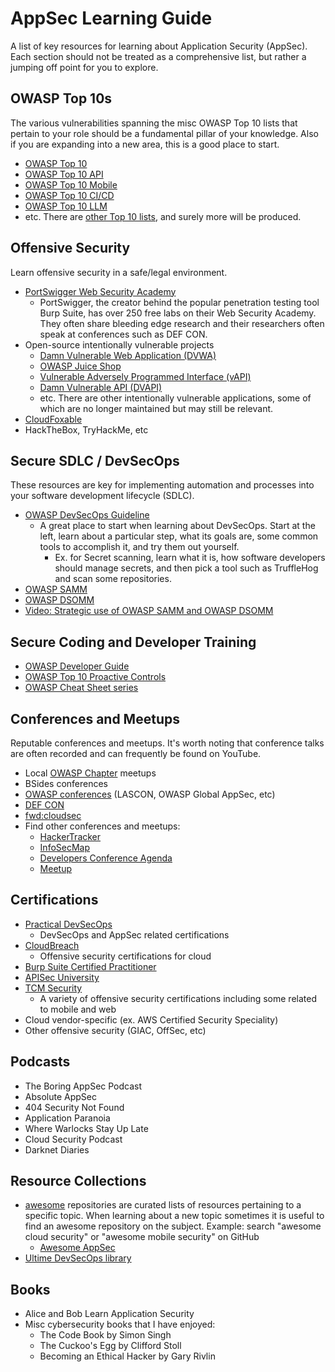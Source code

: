 # AppSec Learning Guide

A list of key resources for learning about Application Security (AppSec). Each section should not be treated as a comprehensive list, but rather a jumping off point for you to explore.

## OWASP Top 10s

The various vulnerabilities spanning the misc OWASP Top 10 lists that pertain to your role should be a fundamental pillar of your knowledge. Also if you are expanding into a new area, this is a good place to start.

- [OWASP Top 10](https://owasp.org/www-project-top-ten/)
- [OWASP Top 10 API](https://owasp.org/www-project-api-security/)
- [OWASP Top 10 Mobile](https://owasp.org/www-project-mobile-top-10/)
- [OWASP Top 10 CI/CD](https://owasp.org/www-project-top-10-ci-cd-security-risks/)
- [OWASP Top 10 LLM](https://owasp.org/www-project-top-10-for-large-language-model-applications/)
- etc. There are [other Top 10 lists](https://owasp.org/search/?searchString=top+10), and surely more will be produced.

## Offensive Security

Learn offensive security in a safe/legal environment.

- [PortSwigger Web Security Academy](https://portswigger.net/web-security)
	- PortSwigger, the creator behind the popular penetration testing tool Burp Suite, has over 250 free labs on their Web Security Academy. They often share bleeding edge research and their researchers often speak at conferences such as DEF CON.
- Open-source intentionally vulnerable projects
	- [Damn Vulnerable Web Application (DVWA)](https://github.com/digininja/DVWA)
	- [OWASP Juice Shop](https://github.com/juice-shop/juice-shop)
	- [Vulnerable Adversely Programmed Interface (vAPI)](https://github.com/roottusk/vapi)
	- [Damn Vulnerable API (DVAPI)](https://github.com/payatu/DVAPI)
	- etc. There are other intentionally vulnerable applications, some of which are no longer maintained but may still be relevant.
- [CloudFoxable](https://cloudfoxable.bishopfox.com/)
- HackTheBox, TryHackMe, etc

## Secure SDLC / DevSecOps

These resources are key for implementing automation and processes into your software development lifecycle (SDLC).

- [OWASP DevSecOps Guideline](https://owasp.org/www-project-devsecops-guideline/)
	- A great place to start when learning about DevSecOps. Start at the left, learn about a particular step, what its goals are, some common tools to accomplish it, and try them out yourself.
		- Ex. for Secret scanning, learn what it is, how software developers should manage secrets, and then pick a tool such as TruffleHog and scan some repositories.
- [OWASP SAMM](https://owaspsamm.org/model/)
- [OWASP DSOMM](https://dsomm.owasp.org/)
- [Video: Strategic use of OWASP SAMM and OWASP DSOMM](https://www.youtube.com/watch?v=MIzENOyylZI)

##  Secure Coding and Developer Training

- [OWASP Developer Guide](https://devguide.owasp.org/)
- [OWASP Top 10 Proactive Controls](https://top10proactive.owasp.org/)
- [OWASP Cheat Sheet series](https://cheatsheetseries.owasp.org/)

## Conferences and Meetups

Reputable conferences and meetups. It's worth noting that conference talks are often recorded and can frequently be found on YouTube.

- Local [OWASP Chapter](https://owasp.org/chapters/) meetups
- BSides conferences
- [OWASP conferences](https://owasp.org/events/) (LASCON, OWASP Global AppSec, etc)
- [DEF CON](https://defcon.org/)
- [fwd:cloudsec](https://fwdcloudsec.org/)
- Find other conferences and meetups:
	- [HackerTracker](https://hackertracker.app/)
	- [InfoSecMap](https://infosecmap.com/)
	- [Developers Conference Agenda](https://developers.events/#/2025/calendar)
	- [Meetup](https://www.meetup.com/)

## Certifications

- [Practical DevSecOps](https://www.practical-devsecops.com/)
	- DevSecOps and AppSec related certifications
- [CloudBreach](https://cloudbreach.io/)
	* Offensive security certifications for cloud
- [Burp Suite Certified Practitioner](https://portswigger.net/web-security/certification)
- [APISec University](https://www.apisecuniversity.com/certifications)
- [TCM Security](https://certifications.tcm-sec.com/)
	- A variety of offensive security certifications including some related to mobile and web
- Cloud vendor-specific (ex. AWS Certified Security Speciality)
- Other offensive security (GIAC, OffSec, etc)

## Podcasts

- The Boring AppSec Podcast
- Absolute AppSec
- 404 Security Not Found
- Application Paranoia
- Where Warlocks Stay Up Late
- Cloud Security Podcast
- Darknet Diaries

## Resource Collections

- [awesome](https://github.com/topics/awesome) repositories are curated lists of resources pertaining to a specific topic. When learning about a new topic sometimes it is useful to find an awesome repository on the subject. Example: search "awesome cloud security" or "awesome mobile security" on GitHub
	- [Awesome AppSec](https://github.com/paragonie/awesome-appsec)
- [Ultime DevSecOps library](https://github.com/sottlmarek/DevSecOps)

## Books

- Alice and Bob Learn Application Security
- Misc cybersecurity books that I have enjoyed:
	- The Code Book by Simon Singh
	- The Cuckoo's Egg by Clifford Stoll
	- Becoming an Ethical Hacker by Gary Rivlin
